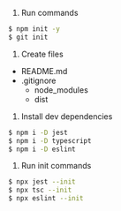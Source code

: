 1. Run commands

```bash
$ npm init -y
$ git init
```

1. Create files

-   README.md
-   .gitignore
    -   node_modules
    -   dist

1. Install dev dependencies

```bash
$ npm i -D jest
$ npm i -D typescript
$ npm i -D eslint
```

1. Run init commands

```bash
$ npx jest --init
$ npx tsc --init
$ npx eslint --init
```
